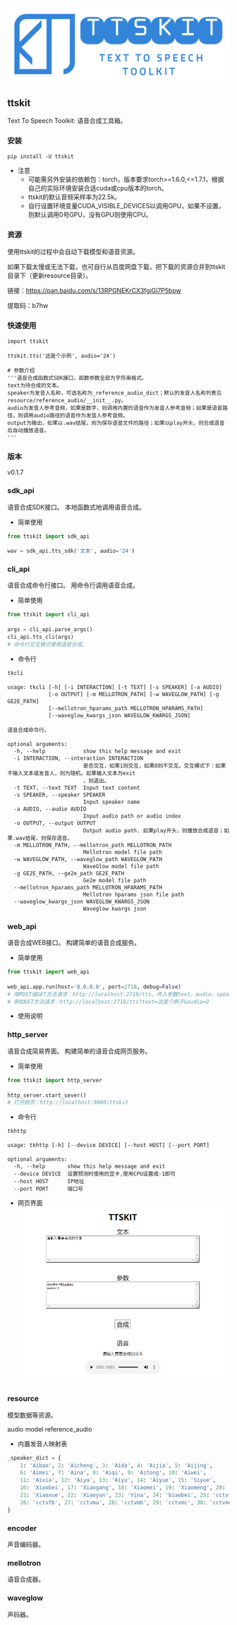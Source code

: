 
![ttskit](ttskit.png "ttskit")

## ttskit
Text To Speech Toolkit: 语音合成工具箱。

### 安装

```
pip install -U ttskit
```

- 注意
    * 可能需另外安装的依赖包：torch，版本要求torch>=1.6.0,<=1.7.1，根据自己的实际环境安装合适cuda或cpu版本的torch。
    * ttskit的默认音频采样率为22.5k。
    * 自行设置环境变量CUDA_VISIBLE_DEVICES以调用GPU，如果不设置，则默认调用0号GPU，没有GPU则使用CPU。

### 资源
使用ttskit的过程中会自动下载模型和语音资源。

如果下载太慢或无法下载，也可自行从百度网盘下载，把下载的资源合并到ttskit目录下（更新resource目录）。

链接：https://pan.baidu.com/s/13RPGNEKrCX3fgiGl7P5bpw

提取码：b7hw

### 快速使用
```
import ttskit

ttskit.tts('这是个示例', audio='24')

# 参数介绍
'''语音合成函数式SDK接口，函数参数全部为字符串格式。
text为待合成的文本。
speaker为发音人名称，可选名称为_reference_audio_dict；默认的发音人名称列表见resource/reference_audio/__init__.py。
audio为发音人参考音频，如果是数字，则调用内置的语音作为发音人参考音频；如果是语音路径，则调用audio路径的语音作为发音人参考音频。
output为输出，如果以.wav结尾，则为保存语音文件的路径；如果以play开头，则合成语音后自动播放语音。
'''
```

### 版本
v0.1.7

### sdk_api
语音合成SDK接口。
本地函数式地调用语音合成。

+ 简单使用
```python
from ttskit import sdk_api

wav = sdk_api.tts_sdk('文本', audio='24')
```

### cli_api
语音合成命令行接口。
用命令行调用语音合成。

+ 简单使用
```python
from ttskit import cli_api

args = cli_api.parse_args()
cli_api.tts_cli(args)
# 命令行交互模式使用语音合成。
```

+ 命令行
```
tkcli

usage: tkcli [-h] [-i INTERACTION] [-t TEXT] [-s SPEAKER] [-a AUDIO]
             [-o OUTPUT] [-m MELLOTRON_PATH] [-w WAVEGLOW_PATH] [-g GE2E_PATH]
             [--mellotron_hparams_path MELLOTRON_HPARAMS_PATH]
             [--waveglow_kwargs_json WAVEGLOW_KWARGS_JSON]

语音合成命令行。

optional arguments:
  -h, --help            show this help message and exit
  -i INTERACTION, --interaction INTERACTION
                        是否交互，如果1则交互，如果0则不交互。交互模式下：如果不输入文本或发音人，则为随机。如果输入文本为exit
                        ，则退出。
  -t TEXT, --text TEXT  Input text content
  -s SPEAKER, --speaker SPEAKER
                        Input speaker name
  -a AUDIO, --audio AUDIO
                        Input audio path or audio index
  -o OUTPUT, --output OUTPUT
                        Output audio path. 如果play开头，则播放合成语音；如果.wav结尾，则保存语音。
  -m MELLOTRON_PATH, --mellotron_path MELLOTRON_PATH
                        Mellotron model file path
  -w WAVEGLOW_PATH, --waveglow_path WAVEGLOW_PATH
                        WaveGlow model file path
  -g GE2E_PATH, --ge2e_path GE2E_PATH
                        Ge2e model file path
  --mellotron_hparams_path MELLOTRON_HPARAMS_PATH
                        Mellotron hparams json file path
  --waveglow_kwargs_json WAVEGLOW_KWARGS_JSON
                        Waveglow kwargs json
```


### web_api
语音合成WEB接口。
构建简单的语音合成服务。

+ 简单使用
```python
from ttskit import web_api

web_api.app.run(host='0.0.0.0', port=2718, debug=False)
# 用POST或GET方法请求：http://localhost:2718/tts，传入参数text、audio、speaker。
# 例如GET方法请求：http://localhost:2718/tts?text=这是个例子&audio=2
```

+ 使用说明

### http_server
语音合成简易界面。
构建简单的语音合成网页服务。

+ 简单使用
```python
from ttskit import http_server

http_server.start_sever()
# 打开网页：http://localhost:9000/ttskit
```

+ 命令行
```
tkhttp

usage: tkhttp [-h] [--device DEVICE] [--host HOST] [--port PORT]

optional arguments:
  -h, --help       show this help message and exit
  --device DEVICE  设置预测时使用的显卡,使用CPU设置成-1即可
  --host HOST      IP地址
  --port PORT      端口号
```

+ 网页界面
![index](ttskit/templates/index.png "index")

### resource
模型数据等资源。

audio
model
reference_audio

+ 内置发音人映射表

```python
_speaker_dict = {
    1: 'Aibao', 2: 'Aicheng', 3: 'Aida', 4: 'Aijia', 5: 'Aijing',
    6: 'Aimei', 7: 'Aina', 8: 'Aiqi', 9: 'Aitong', 10: 'Aiwei',
    11: 'Aixia', 12: 'Aiya', 13: 'Aiyu', 14: 'Aiyue', 15: 'Siyue',
    16: 'Xiaobei', 17: 'Xiaogang', 18: 'Xiaomei', 19: 'Xiaomeng', 20: 'Xiaowei',
    21: 'Xiaoxue', 22: 'Xiaoyun', 23: 'Yina', 24: 'biaobei', 25: 'cctvfa',
    26: 'cctvfb', 27: 'cctvma', 28: 'cctvmb', 29: 'cctvmc', 30: 'cctvmd'
}
```

### encoder
声音编码器。

### mellotron
语音合成器。

### waveglow
声码器。
